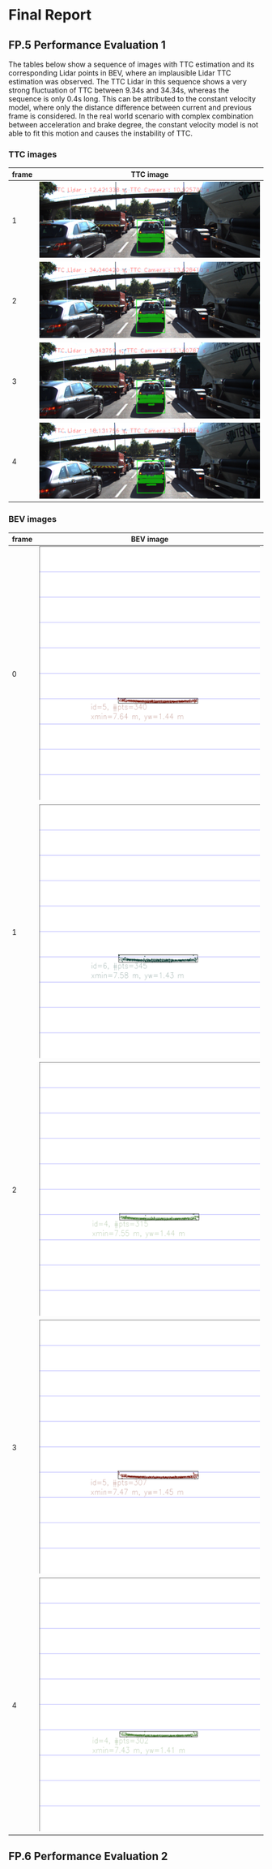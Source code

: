 # Final Report

## FP.5 Performance Evaluation 1

The tables below show a sequence of images with TTC estimation and its corresponding Lidar points in BEV, where an implausible Lidar TTC estimation was observed. The TTC Lidar in this sequence shows a very strong fluctuation of TTC between 9.34s and 34.34s, whereas the sequence is only 0.4s long. This can be attributed to the constant velocity model, where only the distance difference between current and previous frame is considered. In the real world scenario with complex combination between acceleration and brake degree, the constant velocity model is not able to fit this motion and causes the instability of TTC.

### TTC images
| frame | TTC image |
| ----- |    :-:    |
| 1 | <img src="FP_5/TTC/06.png" height="150" /> |
| 2 | <img src="FP_5/TTC/07.png" height="150" /> |
| 3 | <img src="FP_5/TTC/08.png" height="150" /> |
| 4 | <img src="FP_5/TTC/09.png" height="150" /> |

### BEV images
| frame | BEV image |
| ----- |    :-:    |
| 0 | <img src="FP_5/BEV/05.png" height="500" /> |
| 1 | <img src="FP_5/BEV/06.png" height="500" /> |
| 2 | <img src="FP_5/BEV/07.png" height="500" /> |
| 3 | <img src="FP_5/BEV/08.png" height="500" /> |
| 4 | <img src="FP_5/BEV/09.png" height="500" /> |

## FP.6 Performance Evaluation 2

